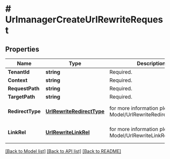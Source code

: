 # # UrlmanagerCreateUrlRewriteRequest


## Properties 


Name | Type | Description | Notes
------------ | ------------- | ------------- | -------------
**TenantId**| **string** | Required.  | [optional]
**Context**| **string** | Required.  | [optional]
**RequestPath**| **string** | Required.  | [optional]
**TargetPath**| **string** | Required.  | [optional]
**RedirectType**| [**UrlRewriteRedirectType**](UrlRewriteRedirectType.md) |  for more information please, see Model/UrlRewriteRedirectType.php  | [optional] [default to UNKNOWN]
**LinkRel**| [**UrlRewriteLinkRel**](UrlRewriteLinkRel.md) |  for more information please, see Model/UrlRewriteLinkRel.php  | [optional] [default to UNKNOWN]


[[Back to Model list]](../../README.md#models) [[Back to API list]](../../README.md#endpoints) [[Back to README]](../../README.md)

